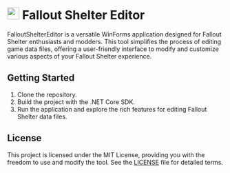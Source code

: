 # <img src=FalloutSheleterEditor/icon.ico style="height:1em;"/> Fallout Shelter Editor
FalloutShelterEditor is a versatile WinForms application designed for Fallout Shelter enthusiasts and modders. This tool simplifies the process of editing game data files, offering a user-friendly interface to modify and customize various aspects of your Fallout Shelter experience.

## Getting Started
1. Clone the repository.
2. Build the project with the .NET Core SDK.
3. Run the application and explore the rich features for editing Fallout Shelter data files.

## License
This project is licensed under the MIT License, providing you with the freedom to use and modify the tool. See the [LICENSE](LICENSE) file for detailed terms.

